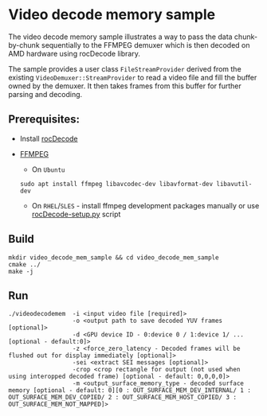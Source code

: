 # Video decode memory sample

The video decode memory sample illustrates a way to pass the data chunk-by-chunk sequentially to the FFMPEG demuxer which is then decoded on AMD hardware using rocDecode library.

The sample provides a user class `FileStreamProvider` derived from the existing `VideoDemuxer::StreamProvider` to read a video file and fill the buffer owned by the demuxer. It then takes frames from this buffer for further parsing and decoding.

## Prerequisites:

* Install [rocDecode](../../README.md#build-and-install-instructions)

* [FFMPEG](https://ffmpeg.org/about.html)

    * On `Ubuntu`

  ```shell
  sudo apt install ffmpeg libavcodec-dev libavformat-dev libavutil-dev
  ```
  
    * On `RHEL`/`SLES` - install ffmpeg development packages manually or use [rocDecode-setup.py](../../rocDecode-setup.py) script

## Build

```shell
mkdir video_decode_mem_sample && cd video_decode_mem_sample
cmake ../
make -j
```

## Run

```shell
./videodecodemem  -i <input video file [required]> 
                  -o <output path to save decoded YUV frames [optional]> 
                  -d <GPU device ID - 0:device 0 / 1:device 1/ ... [optional - default:0]>
                  -z <force_zero_latency - Decoded frames will be flushed out for display immediately [optional]>
                  -sei <extract SEI messages [optional]>
                  -crop <crop rectangle for output (not used when using interopped decoded frame) [optional - default: 0,0,0,0]>
                  -m <output_surface_memory_type - decoded surface memory [optional - default: 0][0 : OUT_SURFACE_MEM_DEV_INTERNAL/ 1 : OUT_SURFACE_MEM_DEV_COPIED/ 2 : OUT_SURFACE_MEM_HOST_COPIED/ 3 : OUT_SURFACE_MEM_NOT_MAPPED]>
```